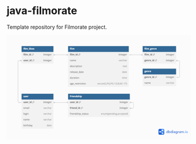 # java-filmorate
Template repository for Filmorate project.

![Схема базы данных веб-приложения Filmorate](https://raw.githubusercontent.com/b1mgd/java-filmorate/add-friends-likes/dbdiagram-filmorate.png)
